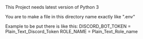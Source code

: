 This Project needs latest version of Python 3

You are to make a file in this directory name exactly like ".env"

Example to be put there is like this:
DISCORD_BOT_TOKEN = Plain_Text_Discord_Token
ROLE_NAME = Plain_Text_Role_name